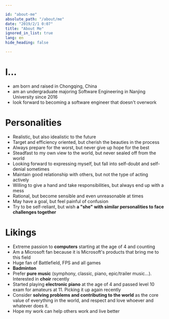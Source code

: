 ```yaml
---

id: "about-me"
absolute_path: "/about/me"
date: "2019/2/1 0:07"
title: "About Me"
ignored_in_list: true
lang: en
hide_heading: false

---
```


# I...

- am born and raised in Chongqing, China
- am an undergraduate majoring Software Engineering in Nanjing University since 2016
- look forward to becoming a software engineer that doesn't overwork

# Personalities

- Realistic, but also idealistic to the future
- Target and efficiency oriented, but cherish the beauties in the process
- Always prepare for the worst, but never give up hope for the best
- Steadfast to my own view to the world, but never sealed off from the world
- Looking forward to expressing myself, but fall into self-doubt and self-denial sometimes
- Maintain good relationship with others, but not the type of acting actively
- Willing to give a hand and take responsibilities, but always end up with a mess
- Rational, but become sensible and even unreasonable at times
- May have a goal, but feel painful of confusion
- Try to be self-reliant, but wish **a "she" with similar personalities to face challenges together**

# Likings

- Extreme passion to **computers** starting at the age of 4 and counting
- Am a Microsoft fan because it is Microsoft's products that bring me to this field
- Huge fan of Battlefield, FPS and all games
- **Badminton**
- Prefer **pure music** (symphony, classic, piano, epic/trailer music...). Interested in **choir** recently
- Started playing **electronic piano** at the age of 4 and passed level 10 exam for amateurs at 11. Picking it up again recently
- Consider **solving problems and contributing to the world** as the core value of everything in the world, and respect and love whoever and whatever does it.
- Hope my work can help others work and live better
